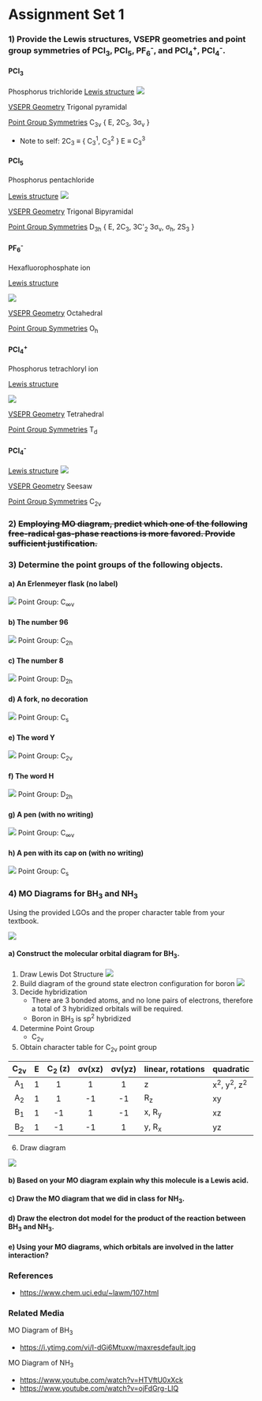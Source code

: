 # Assignment Set 1

### 1) Provide the Lewis structures, VSEPR geometries and point group symmetries of PCl<sub>3</sub>, PCl<sub>5</sub>, PF<sub>6</sub><sup>-</sup>, and PCl<sub>4</sub><sup>+</sup>, PCl<sub>4</sub><sup>-</sup>.

#### PCl<sub>3</sub>
Phosphorus trichloride
<u>Lewis structure</u>
![](Chemistry/Lewis%20Structures/attachments/PCl3.svg)

<u>VSEPR Geometry</u>
Trigonal pyramidal

<u>Point Group Symmetries</u>
C<sub>3v</sub>
{ E, 2C<sub>3</sub>, 3σ<sub>v</sub> }

- Note to self: 
  2C<sub>3</sub> ≡ { C<sub>3</sub><sup>1</sup>, C<sub>3</sub><sup>2</sup> }
  E ≡ C<sub>3</sub><sup>3</sup>
  
#### PCl<sub>5</sub>
Phosphorus pentachloride

<u>Lewis structure</u>
![](Chemistry/Lewis%20Structures/attachments/PCl5.svg)

<u>VSEPR Geometry</u>
Trigonal Bipyramidal

<u>Point Group Symmetries</u>
D<sub>3h</sub>
{ E, 2C<sub>3</sub>, 3C'<sub>2</sub> 3σ<sub>v</sub>, σ<sub>h</sub>, 2S<sub>3</sub> }

#### PF<sub>6</sub><sup>-</sup>
Hexafluorophosphate ion

<u>Lewis structure</u>

![](Chemistry/Lewis%20Structures/attachments/PCl6-anion.svg)

<u>VSEPR Geometry</u>
Octahedral

<u>Point Group Symmetries</u>
O<sub>h</sub>

#### PCl<sub>4</sub><sup>+</sup>
Phosphorus tetrachloryl ion

<u>Lewis structure</u>

![](Chemistry/Lewis%20Structures/attachments/PCl4-cation.svg)

<u>VSEPR Geometry</u>
Tetrahedral

<u>Point Group Symmetries</u>
T<sub>d</sub>

#### PCl<sub>4</sub><sup>-</sup>

<u>Lewis structure</u>
![](Chemistry/Lewis%20Structures/attachments/PCl4-anion.svg)

<u>VSEPR Geometry</u>
Seesaw

<u>Point Group Symmetries</u>
C<sub>2v</sub>


### 2) ~~Employing MO diagram, predict which one of the following free-radical gas-phase reactions is more favored. Provide sufficient justification.~~
### 3) Determine the point groups of the following objects.
#### a) An Erlenmeyer flask (no label)
 ![](Chemistry/Inorganic%20Chemistry/Assignment%20Set%201/attachments/erlenmeyer-flask.svg)
Point Group: C<sub>∞v</sub>
 
#### b) The number 96
![](Chemistry/Inorganic%20Chemistry/Assignment%20Set%201/attachments/96.svg)
Point Group: C<sub>2h</sub>

#### c) The number 8
![](Chemistry/Inorganic%20Chemistry/Assignment%20Set%201/attachments/8.svg)
Point Group: D<sub>2h</sub>

#### d) A fork, no decoration 
![](Chemistry/Inorganic%20Chemistry/Assignment%20Set%201/attachments/fork.svg)
Point Group: C<sub>s</sub>

#### e) The word Y
![](Chemistry/Inorganic%20Chemistry/Assignment%20Set%201/attachments/Y.svg)
Point Group: C<sub>2v</sub>

#### f) The word H 
![](Chemistry/Inorganic%20Chemistry/Assignment%20Set%201/attachments/H.svg)
Point Group: D<sub>2h</sub>

#### g) A pen (with no writing)
![](Chemistry/Inorganic%20Chemistry/Assignment%20Set%201/attachments/pen.svg)
Point Group: C<sub>∞v</sub>

#### h) A pen with its cap on (with no writing)
![](Chemistry/Inorganic%20Chemistry/Assignment%20Set%201/attachments/pen-with-cap.svg)
Point Group: C<sub>s</sub>

### 4) MO Diagrams for BH<sub>3</sub> and NH<sub>3</sub>

Using the provided LGOs and the proper character table from your textbook.

![](Chemistry/Inorganic%20Chemistry/Assignment%20Set%201/attachments/Assignment%20Set%201.png)

#### a) Construct the molecular orbital diagram for BH<sub>3</sub>.
1. Draw Lewis Dot Structure
![](Chemistry/Inorganic%20Chemistry/Assignment%20Set%201/attachments/BH3.svg)
2. Build diagram of the ground state electron configuration for boron
![](Chemistry/Inorganic%20Chemistry/Assignment%20Set%201/attachments/Boron%20Electron%20Configuration.svg)
3. Decide hybridization
   - There are 3 bonded atoms, and no lone pairs of electrons, therefore a total of 3 hybridized orbitals will be required.
   - Boron in BH<sub>3</sub> is sp<sup>2</sup> hybridized
4. Determine Point Group
   - C<sub>2v</sub>
5. Obtain character table for C<sub>2v</sub> point group

| C<sub>2v</sub> | E | C<sub>2</sub> (z) | σv(xz) | σv(yz) | linear, rotations | quadratic  |
|:---:|:-:|:------:|:------:|:------:|-------------------|------------|
|  A<sub>1</sub> | 1 |    1   |    1   |    1   | z                 | x<sup>2</sup>, y<sup>2</sup>, z<sup>2</sup> |
|  A<sub>2</sub> | 1 |    1   |   -1   |   -1   | R<sub>z</sub>                | xy         |
|  B<sub>1</sub> | 1 |   -1   |    1   |   -1   | x, R<sub>y</sub>             | xz         |
|  B<sub>2</sub> | 1 |   -1   |   -1   |    1   | y, R<sub>x</sub>             | yz         |
   
6. Draw diagram

![](Chemistry/Inorganic%20Chemistry/Assignment%20Set%201/attachments/MO%20Diagram%20BH3.svg)



#### b) Based on your MO diagram explain why this molecule is a Lewis acid.


#### c) Draw the MO diagram that we did in class for NH<sub>3</sub>.


#### d) Draw the electron dot model for the product of the reaction between BH<sub>3</sub> and NH<sub>3</sub>.


#### e) Using your MO diagrams, which orbitals are involved in the latter interaction?

### References

- https://www.chem.uci.edu/~lawm/107.html
  
  
### Related Media

MO Diagram of BH<sub>3</sub>
- https://i.ytimg.com/vi/I-dGi6Mtuxw/maxresdefault.jpg

MO Diagram of NH<sub>3</sub>
- https://www.youtube.com/watch?v=HTVftU0xXck
- https://www.youtube.com/watch?v=ojFdGrg-LIQ
  
